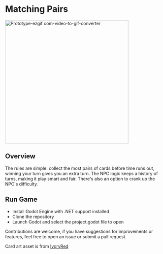 ﻿# Matching Pairs
<img src="https://github.com/user-attachments/assets/13d8bc06-ac3c-43e7-b9f1-9b42e625f7c8" alt="Prototype-ezgif com-video-to-gif-converter" width="400" />

## Overview
The rules are simple: collect the most pairs of cards before time runs out, winning your turn gives you an extra turn. The NPC logic keeps a history of turns, making it play smart and fair. There's also an option to crank up the NPC's difficulty.

## Run Game
- Install Godot Engine with .NET support installed
- Clone the repository
- Launch Godot and select the project.godot file to open



Contributions are welcome, if you have suggestions for improvements or features, feel free to open an issue or submit a pull request.

Card art asset is from [IvoryRed](https://ivoryred.itch.io/pixel-poker-cards)

